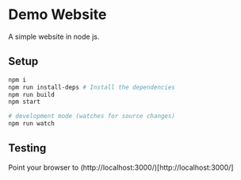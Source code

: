 # Demo Website

A simple website in node js.

## Setup

```sh
npm i
npm run install-deps # Install the dependencies
npm run build
npm start

# development mode (watches for source changes)
npm run watch
```
## Testing

Point your browser to (http://localhost:3000/)[http://localhost:3000/]
